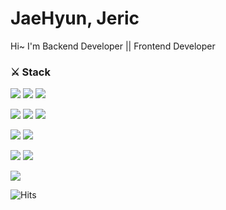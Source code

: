 # JaeHyun, Jeric
Hi~ I'm Backend Developer || Frontend Developer

### ⚔️ Stack
<img src="https://img.shields.io/badge/JavaScript-F7DF1E?style=for-the-badge&logo=JavaScript&logoColor=white"/> <img src="https://img.shields.io/badge/TypeScript-blue?style=for-the-badge&logo=typescript&logoColor=white" /> <img src="https://img.shields.io/badge/Python-3776AB?style=for-the-badge&logo=Python&logoColor=white" /> <br />

<img src="https://img.shields.io/badge/ExpressJS-000000?style=for-the-badge&logo=Express&logoColor=white"/> <img src="https://img.shields.io/badge/React-61DAFB?style=for-the-badge&logo=React&logoColor=white" /> <img src="https://img.shields.io/badge/NestJS-red?style=for-the-badge&logo=nestjs&logoColor=white" /> <br />

<img src="https://img.shields.io/badge/mysql-4479A1?style=for-the-badge&logo=mysql&logoColor=white" /> <img src="https://img.shields.io/badge/PostgreSQL-4479A1?style=for-the-badge&logo=PostgreSQL&logoColor=white" /> <br />

<img src="https://img.shields.io/badge/amazonaws-232F3E?style=for-the-badge&logo=amazonaws&logoColor=white" /> <img src="https://img.shields.io/badge/awslambda-FF9900?style=for-the-badge&logo=amazonaws&logoColor=white" /> 

<img src="https://img.shields.io/badge/git-F05032?style=for-the-badge&logo=git&logoColor=white" /> <br />

![Hits](https://hits.seeyoufarm.com/api/count/incr/badge.svg?url=https%3A%2F%2Fgithub.com%2Fhoohoo0889&count_bg=%2379C83D&title_bg=%23555555&icon=&icon_color=%23E7E7E7&title=hits&edge_flat=false)
